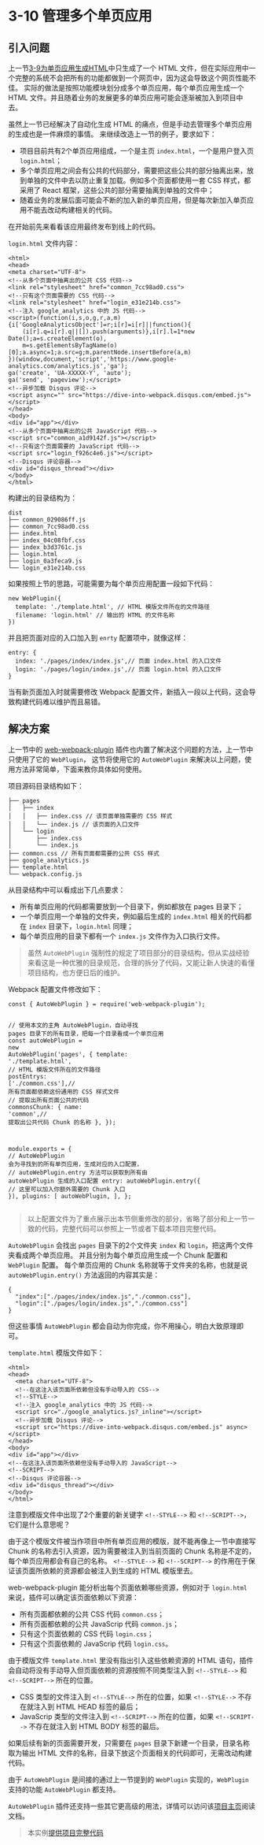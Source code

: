 <h1 id="3-10-管理多个单页应用">3-10 管理多个单页应用</h1>
<h2 id="引入问题">引入问题</h2>
<p>上一节<a href="3-9为单页应用生成HTML.html">3-9为单页应用生成HTML</a>中只生成了一个 HTML 文件，但在实际应用中一个完整的系统不会把所有的功能都做到一个网页中，因为这会导致这个网页性能不佳。
实际的做法是按照功能模块划分成多个单页应用，每个单页应用生成一个 HTML 文件。并且随着业务的发展更多的单页应用可能会逐渐被加入到项目中去。</p>
<p>虽然上一节已经解决了自动化生成 HTML 的痛点，但是手动去管理多个单页应用的生成也是一件麻烦的事情。
来继续改造上一节的例子，要求如下：</p>
<ul>
<li>项目目前共有2个单页应用组成，一个是主页 <code>index.html</code>，一个是用户登入页 <code>login.html</code>；</li>
<li>多个单页应用之间会有公共的代码部分，需要把这些公共的部分抽离出来，放到单独的文件中去以防止重复加载。例如多个页面都使用一套 CSS 样式，都采用了 React 框架，这些公共的部分需要抽离到单独的文件中；</li>
<li>随着业务的发展后面可能会不断的加入新的单页应用，但是每次新加入单页应用不能去改动构建相关的代码。</li>
</ul>
<p>在开始前先来看看该应用最终发布到线上的代码。</p>
<p><code>login.html</code> 文件内容：</p>
<pre><code class="lang-html"><span class="hljs-tag">&lt;<span class="hljs-name">html</span>&gt;</span>
<span class="hljs-tag">&lt;<span class="hljs-name">head</span>&gt;</span>
<span class="hljs-tag">&lt;<span class="hljs-name">meta</span> <span class="hljs-attr">charset</span>=<span class="hljs-string">&quot;UTF-8&quot;</span>&gt;</span>
<span class="hljs-comment">&lt;!--从多个页面中抽离出的公共 CSS 代码--&gt;</span>
<span class="hljs-tag">&lt;<span class="hljs-name">link</span> <span class="hljs-attr">rel</span>=<span class="hljs-string">&quot;stylesheet&quot;</span> <span class="hljs-attr">href</span>=<span class="hljs-string">&quot;common_7cc98ad0.css&quot;</span>&gt;</span>
<span class="hljs-comment">&lt;!--只有这个页面需要的 CSS 代码--&gt;</span>
<span class="hljs-tag">&lt;<span class="hljs-name">link</span> <span class="hljs-attr">rel</span>=<span class="hljs-string">&quot;stylesheet&quot;</span> <span class="hljs-attr">href</span>=<span class="hljs-string">&quot;login_e31e214b.css&quot;</span>&gt;</span>
<span class="hljs-comment">&lt;!--注入 google_analytics 中的 JS 代码--&gt;</span>
<span class="hljs-tag">&lt;<span class="hljs-name">script</span>&gt;</span><span class="javascript">(<span class="hljs-function"><span class="hljs-keyword">function</span>(<span class="hljs-params">i,s,o,g,r,a,m</span>)</span>{i[<span class="hljs-string">&apos;GoogleAnalyticsObject&apos;</span>]=r;i[r]=i[r]||<span class="hljs-function"><span class="hljs-keyword">function</span>(<span class="hljs-params"></span>)</span>{
    (i[r].q=i[r].q||[]).push(<span class="hljs-built_in">arguments</span>)},i[r].l=<span class="hljs-number">1</span>*<span class="hljs-keyword">new</span> <span class="hljs-built_in">Date</span>();a=s.createElement(o),
    m=s.getElementsByTagName(o)[<span class="hljs-number">0</span>];a.async=<span class="hljs-number">1</span>;a.src=g;m.parentNode.insertBefore(a,m)
})(<span class="hljs-built_in">window</span>,<span class="hljs-built_in">document</span>,<span class="hljs-string">&apos;script&apos;</span>,<span class="hljs-string">&apos;https://www.google-analytics.com/analytics.js&apos;</span>,<span class="hljs-string">&apos;ga&apos;</span>);
ga(<span class="hljs-string">&apos;create&apos;</span>, <span class="hljs-string">&apos;UA-XXXXX-Y&apos;</span>, <span class="hljs-string">&apos;auto&apos;</span>);
ga(<span class="hljs-string">&apos;send&apos;</span>, <span class="hljs-string">&apos;pageview&apos;</span>);</span><span class="hljs-tag">&lt;/<span class="hljs-name">script</span>&gt;</span>
<span class="hljs-comment">&lt;!--异步加载 Disqus 评论--&gt;</span>
<span class="hljs-tag">&lt;<span class="hljs-name">script</span> <span class="hljs-attr">async</span>=<span class="hljs-string">&quot;&quot;</span> <span class="hljs-attr">src</span>=<span class="hljs-string">&quot;https://dive-into-webpack.disqus.com/embed.js&quot;</span>&gt;</span><span class="undefined"></span><span class="hljs-tag">&lt;/<span class="hljs-name">script</span>&gt;</span>
<span class="hljs-tag">&lt;/<span class="hljs-name">head</span>&gt;</span>
<span class="hljs-tag">&lt;<span class="hljs-name">body</span>&gt;</span>
<span class="hljs-tag">&lt;<span class="hljs-name">div</span> <span class="hljs-attr">id</span>=<span class="hljs-string">&quot;app&quot;</span>&gt;</span><span class="hljs-tag">&lt;/<span class="hljs-name">div</span>&gt;</span>
<span class="hljs-comment">&lt;!--从多个页面中抽离出的公共 JavaScript 代码--&gt;</span>
<span class="hljs-tag">&lt;<span class="hljs-name">script</span> <span class="hljs-attr">src</span>=<span class="hljs-string">&quot;common_a1d9142f.js&quot;</span>&gt;</span><span class="undefined"></span><span class="hljs-tag">&lt;/<span class="hljs-name">script</span>&gt;</span>
<span class="hljs-comment">&lt;!--只有这个页面需要的 JavaScript 代码--&gt;</span>
<span class="hljs-tag">&lt;<span class="hljs-name">script</span> <span class="hljs-attr">src</span>=<span class="hljs-string">&quot;login_f926c4e6.js&quot;</span>&gt;</span><span class="undefined"></span><span class="hljs-tag">&lt;/<span class="hljs-name">script</span>&gt;</span>
<span class="hljs-comment">&lt;!--Disqus 评论容器--&gt;</span>
<span class="hljs-tag">&lt;<span class="hljs-name">div</span> <span class="hljs-attr">id</span>=<span class="hljs-string">&quot;disqus_thread&quot;</span>&gt;</span><span class="hljs-tag">&lt;/<span class="hljs-name">div</span>&gt;</span>
<span class="hljs-tag">&lt;/<span class="hljs-name">body</span>&gt;</span>
<span class="hljs-tag">&lt;/<span class="hljs-name">html</span>&gt;</span>
</code></pre>
<p>构建出的目录结构为：</p>
<pre><code>dist
├── common_029086ff.js
├── common_7cc98ad0.css
├── index.html
├── index_04c08fbf.css
├── index_b3d3761c.js
├── login.html
├── login_0a3feca9.js
└── login_e31e214b.css
</code></pre><p>如果按照上节的思路，可能需要为每个单页应用配置一段如下代码：</p>
<pre><code class="lang-js"><span class="hljs-keyword">new</span> WebPlugin({
  template: <span class="hljs-string">&apos;./template.html&apos;</span>, <span class="hljs-comment">// HTML 模版文件所在的文件路径</span>
  filename: <span class="hljs-string">&apos;login.html&apos;</span> <span class="hljs-comment">// 输出的 HTML 的文件名称</span>
})
</code></pre>
<p>并且把页面对应的入口加入到 <code>enrty</code> 配置项中，就像这样：</p>
<pre><code class="lang-js">entry: {
  index: <span class="hljs-string">&apos;./pages/index/index.js&apos;</span>,<span class="hljs-comment">// 页面 index.html 的入口文件</span>
  login: <span class="hljs-string">&apos;./pages/login/index.js&apos;</span>,<span class="hljs-comment">// 页面 login.html 的入口文件</span>
}
</code></pre>
<p>当有新页面加入时就需要修改 Webpack 配置文件，新插入一段以上代码，这会导致构建代码难以维护而且易错。</p>
<h2 id="解决方案">解决方案</h2>
<p>上一节中的 <a href="https://github.com/gwuhaolin/web-webpack-plugin" target="_blank">web-webpack-plugin</a> 插件也内置了解决这个问题的方法，上一节中只使用了它的 <code>WebPlugin</code>，
这节将使用它的 <code>AutoWebPlugin</code> 来解决以上问题，使用方法非常简单，下面来教你具体如何使用。</p>
<p>项目源码目录结构如下：</p>
<pre><code>├── pages
│   ├── index
│   │   ├── index.css // 该页面单独需要的 CSS 样式
│   │   └── index.js // 该页面的入口文件
│   └── login
│       ├── index.css
│       └── index.js
├── common.css // 所有页面都需要的公共 CSS 样式
├── google_analytics.js
├── template.html
└── webpack.config.js
</code></pre><p>从目录结构中可以看成出下几点要求：</p>
<ul>
<li>所有单页应用的代码都需要放到一个目录下，例如都放在 pages 目录下；</li>
<li>一个单页应用一个单独的文件夹，例如最后生成的 <code>index.html</code> 相关的代码都在 <code>index</code> 目录下，<code>login.html</code> 同理；</li>
<li>每个单页应用的目录下都有一个 <code>index.js</code> 文件作为入口执行文件。 </li>
</ul>
<blockquote>
<p>虽然 <code>AutoWebPlugin</code> 强制性的规定了项目部分的目录结构，但从实战经验来看这是一种优雅的目录规范，合理的拆分了代码，又能让新人快速的看懂项目结构，也方便日后的维护。</p>
</blockquote>
<p>Webpack 配置文件修改如下：</p>
<pre><code class="lang-js"><span class="hljs-keyword">const</span> { AutoWebPlugin } = <span class="hljs-built_in">require</span>(<span class="hljs-string">&apos;web-webpack-plugin&apos;</span>);

<span class="hljs-comment">// 使用本文的主角 AutoWebPlugin，自动寻找 pages 目录下的所有目录，把每一个目录看成一个单页应用</span>
<span class="hljs-keyword">const</span> autoWebPlugin = <span class="hljs-keyword">new</span> AutoWebPlugin(<span class="hljs-string">&apos;pages&apos;</span>, {
  template: <span class="hljs-string">&apos;./template.html&apos;</span>, <span class="hljs-comment">// HTML 模版文件所在的文件路径</span>
  postEntrys: [<span class="hljs-string">&apos;./common.css&apos;</span>],<span class="hljs-comment">// 所有页面都依赖这份通用的 CSS 样式文件</span>
  <span class="hljs-comment">// 提取出所有页面公共的代码</span>
  commonsChunk: {
    name: <span class="hljs-string">&apos;common&apos;</span>,<span class="hljs-comment">// 提取出公共代码 Chunk 的名称</span>
  },
});

<span class="hljs-built_in">module</span>.exports = {
  <span class="hljs-comment">// AutoWebPlugin 会为寻找到的所有单页应用，生成对应的入口配置，</span>
  <span class="hljs-comment">// autoWebPlugin.entry 方法可以获取到所有由 autoWebPlugin 生成的入口配置</span>
  entry: autoWebPlugin.entry({
    <span class="hljs-comment">// 这里可以加入你额外需要的 Chunk 入口</span>
  }),
  plugins: [
    autoWebPlugin,
  ],
};
</code></pre>
<blockquote>
<p>以上配置文件为了重点展示出本节侧重修改的部分，省略了部分和上一节一致的代码，完整代码可以参照上一节或者下载本项目完整代码。</p>
</blockquote>
<p><code>AutoWebPlugin</code> 会找出 <code>pages</code> 目录下的2个文件夹 <code>index</code> 和 <code>login</code>，把这两个文件夹看成两个单页应用。
并且分别为每个单页应用生成一个 Chunk 配置和 <code>WebPlugin</code> 配置。
每个单页应用的 Chunk 名称就等于文件夹的名称，也就是说 <code>autoWebPlugin.entry()</code> 方法返回的内容其实是：</p>
<pre><code class="lang-json">{
  <span class="hljs-string">&quot;index&quot;</span>:[<span class="hljs-string">&quot;./pages/index/index.js&quot;</span>,<span class="hljs-string">&quot;./common.css&quot;</span>],
  <span class="hljs-string">&quot;login&quot;</span>:[<span class="hljs-string">&quot;./pages/login/index.js&quot;</span>,<span class="hljs-string">&quot;./common.css&quot;</span>]
}
</code></pre>
<p>但这些事情 <code>AutoWebPlugin</code> 都会自动为你完成，你不用操心，明白大致原理即可。</p>
<p><code>template.html</code> 模版文件如下：</p>
<pre><code class="lang-html"><span class="hljs-tag">&lt;<span class="hljs-name">html</span>&gt;</span>
<span class="hljs-tag">&lt;<span class="hljs-name">head</span>&gt;</span>
  <span class="hljs-tag">&lt;<span class="hljs-name">meta</span> <span class="hljs-attr">charset</span>=<span class="hljs-string">&quot;UTF-8&quot;</span>&gt;</span>
  <span class="hljs-comment">&lt;!--在这注入该页面所依赖但没有手动导入的 CSS--&gt;</span>
  <span class="hljs-comment">&lt;!--STYLE--&gt;</span>
  <span class="hljs-comment">&lt;!--注入 google_analytics 中的 JS 代码--&gt;</span>
  <span class="hljs-tag">&lt;<span class="hljs-name">script</span> <span class="hljs-attr">src</span>=<span class="hljs-string">&quot;./google_analytics.js?_inline&quot;</span>&gt;</span><span class="undefined"></span><span class="hljs-tag">&lt;/<span class="hljs-name">script</span>&gt;</span>
  <span class="hljs-comment">&lt;!--异步加载 Disqus 评论--&gt;</span>
  <span class="hljs-tag">&lt;<span class="hljs-name">script</span> <span class="hljs-attr">src</span>=<span class="hljs-string">&quot;https://dive-into-webpack.disqus.com/embed.js&quot;</span> <span class="hljs-attr">async</span>&gt;</span><span class="undefined"></span><span class="hljs-tag">&lt;/<span class="hljs-name">script</span>&gt;</span>
<span class="hljs-tag">&lt;/<span class="hljs-name">head</span>&gt;</span>
<span class="hljs-tag">&lt;<span class="hljs-name">body</span>&gt;</span>
<span class="hljs-tag">&lt;<span class="hljs-name">div</span> <span class="hljs-attr">id</span>=<span class="hljs-string">&quot;app&quot;</span>&gt;</span><span class="hljs-tag">&lt;/<span class="hljs-name">div</span>&gt;</span>
<span class="hljs-comment">&lt;!--在这注入该页面所依赖但没有手动导入的 JavaScript--&gt;</span>
<span class="hljs-comment">&lt;!--SCRIPT--&gt;</span>
<span class="hljs-comment">&lt;!--Disqus 评论容器--&gt;</span>
<span class="hljs-tag">&lt;<span class="hljs-name">div</span> <span class="hljs-attr">id</span>=<span class="hljs-string">&quot;disqus_thread&quot;</span>&gt;</span><span class="hljs-tag">&lt;/<span class="hljs-name">div</span>&gt;</span>
<span class="hljs-tag">&lt;/<span class="hljs-name">body</span>&gt;</span>
<span class="hljs-tag">&lt;/<span class="hljs-name">html</span>&gt;</span>
</code></pre>
<p>注意到模版文件中出现了2个重要的新关键字 <code>&lt;!--STYLE--&gt;</code> 和 <code>&lt;!--SCRIPT--&gt;</code>，它们是什么意思呢？</p>
<p>由于这个模版文件被当作项目中所有单页应用的模版，就不能再像上一节中直接写 Chunk 的名称去引入资源，因为需要被注入到当前页面的 Chunk 名称是不定的，每个单页应用都会有自己的名称。
<code>&lt;!--STYLE--&gt;</code> 和 <code>&lt;!--SCRIPT--&gt;</code> 的作用在于保证该页面所依赖的资源都会被注入到生成的 HTML 模版里去。</p>
<p>web-webpack-plugin 能分析出每个页面依赖哪些资源，例如对于 <code>login.html</code> 来说，插件可以确定该页面依赖以下资源：</p>
<ul>
<li>所有页面都依赖的公共 CSS 代码 <code>common.css</code>；</li>
<li>所有页面都依赖的公共 JavaScrip 代码 <code>common.js</code>；</li>
<li>只有这个页面依赖的 CSS 代码 <code>login.css</code>；</li>
<li>只有这个页面依赖的 JavaScrip 代码 <code>login.css</code>。</li>
</ul>
<p>由于模版文件 <code>template.html</code> 里没有指出引入这些依赖资源的 HTML 语句，插件会自动将没有手动导入但页面依赖的资源按照不同类型注入到 <code>&lt;!--STYLE--&gt;</code> 和 <code>&lt;!--SCRIPT--&gt;</code> 所在的位置。</p>
<ul>
<li>CSS 类型的文件注入到 <code>&lt;!--STYLE--&gt;</code> 所在的位置，如果 <code>&lt;!--STYLE--&gt;</code> 不存在就注入到 HTML HEAD 标签的最后；</li>
<li>JavaScrip 类型的文件注入到 <code>&lt;!--SCRIPT--&gt;</code> 所在的位置，如果 <code>&lt;!--SCRIPT--&gt;</code> 不存在就注入到 HTML BODY 标签的最后。</li>
</ul>
<p>如果后续有新的页面需要开发，只需要在 <code>pages</code> 目录下新建一个目录，目录名称取为输出 HTML 文件的名称，目录下放这个页面相关的代码即可，无需改动构建代码。</p>
<p>由于 <code>AutoWebPlugin</code> 是间接的通过上一节提到的 <code>WebPlugin</code> 实现的，<code>WebPlugin</code> 支持的功能 <code>AutoWebPlugin</code> 都支持。</p>
<p><code>AutoWebPlugin</code> 插件还支持一些其它更高级的用法，详情可以访问该<a href="https://github.com/gwuhaolin/web-webpack-plugin" target="_blank">项目主页</a>阅读文档。</p>
<blockquote>
<p>本实例<a href="http://webpack.wuhaolin.cn/3-10管理多个单页应用.zip" target="_blank">提供项目完整代码</a></p>
</blockquote>

                                
                                